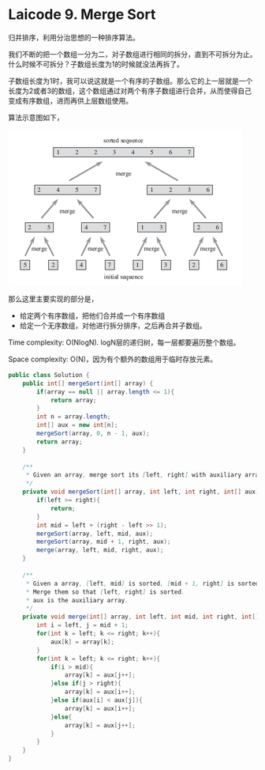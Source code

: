 # Laicode 9. Merge Sort

归并排序，利用分治思想的一种排序算法。

我们不断的把一个数组一分为二，对子数组进行相同的拆分，直到不可拆分为止。什么时候不可拆分？子数组长度为1的时候就没法再拆了。

子数组长度为1时，我可以说这就是一个有序的子数组。那么它的上一层就是一个长度为2或者3的数组，这个数组通过对两个有序子数组进行合并，从而使得自己变成有序数组，进而再供上层数组使用。

算法示意图如下，

![alter text](assets/images/merge_sort.png)

那么这里主要实现的部分是，
+ 给定两个有序数组，把他们合并成一个有序数组
+ 给定一个无序数组，对他进行拆分排序，之后再合并子数组。

Time complexity: O(NlogN). logN层的递归树，每一层都要遍历整个数组。

Space complexity: O(N)，因为有个额外的数组用于临时存放元素。

```java
public class Solution {
    public int[] mergeSort(int[] array) {
        if(array == null || array.length <= 1){
            return array;
        }
        int n = array.length;
        int[] aux = new int[n];
        mergeSort(array, 0, n - 1, aux);
        return array;
    }

    /**
     * Given an array, merge sort its [left, right] with auxiliary array.
     */
    private void mergeSort(int[] array, int left, int right, int[] aux){
        if(left >= right){
            return;
        }
        int mid = left + (right - left >> 1);
        mergeSort(array, left, mid, aux);
        mergeSort(array, mid + 1, right, aux);
        merge(array, left, mid, right, aux);
    }

    /**
     * Given a array, [left, mid] is sorted, [mid + 1, right] is sorted.
     * Merge them so that [left, right] is sorted.
     * aux is the auxiliary array.
     */
    private void merge(int[] array, int left, int mid, int right, int[] aux){
        int i = left, j = mid + 1;
        for(int k = left; k <= right; k++){
            aux[k] = array[k];
        }
        for(int k = left; k <= right; k++){
            if(i > mid){
                array[k] = aux[j++];
            }else if(j > right){
                array[k] = aux[i++];
            }else if(aux[i] < aux[j]){
                array[k] = aux[i++];
            }else{
                array[k] = aux[j++];
            }
        }
    }
}
```